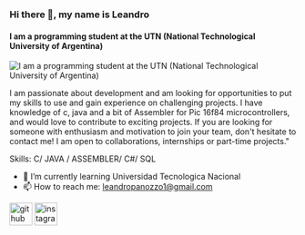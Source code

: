 ### Hi there 👋, my name is Leandro
#### I am a programming student at the UTN (National Technological University of Argentina)
![I am a programming student at the UTN (National Technological University of Argentina)](https://media.giphy.com/media/3o7abJxL1w984uW2AM/giphy.gif)

I am passionate about development and am looking for opportunities to put my skills to use and gain experience on challenging projects. I have knowledge of c, java and a bit of Assembler for Pic 16f84 microcontrollers, and would love to contribute to exciting projects. If you are looking for someone with enthusiasm and motivation to join your team, don't hesitate to contact me! I am open to collaborations, internships or part-time projects."

Skills: C/ JAVA / ASSEMBLER/ C#/ SQL

- 🌱 I’m currently learning Universidad Tecnologica Nacional  
- 📫 How to reach me: leandropanozzo1@gmail.com 


[<img src='https://cdn.jsdelivr.net/npm/simple-icons@3.0.1/icons/github.svg' alt='github' height='40'>](https://github.com/LeandroPanozzo)  [<img src='https://cdn.jsdelivr.net/npm/simple-icons@3.0.1/icons/instagram.svg' alt='instagram' height='40'>](https://www.instagram.com/leandro_panozzo/)  



